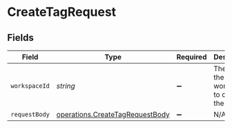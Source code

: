 # CreateTagRequest


## Fields

| Field                                                                              | Type                                                                               | Required                                                                           | Description                                                                        |
| ---------------------------------------------------------------------------------- | ---------------------------------------------------------------------------------- | ---------------------------------------------------------------------------------- | ---------------------------------------------------------------------------------- |
| `workspaceId`                                                                      | *string*                                                                           | :heavy_minus_sign:                                                                 | The ID of the workspace to create the tag for.                                     |
| `requestBody`                                                                      | [operations.CreateTagRequestBody](../../models/operations/createtagrequestbody.md) | :heavy_minus_sign:                                                                 | N/A                                                                                |